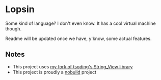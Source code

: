 # Lopsin
Some kind of language? I don't even know. It has a cool virtual machine though.

Readme will be updated once we have, y'know, some actual features.

## Notes
 - This project uses [my fork of tsoding's String_View library](https://github.com/minefreak19/sv)
 - This project is proudly a [nobuild](https://github.com/tsoding/nobuild) project
